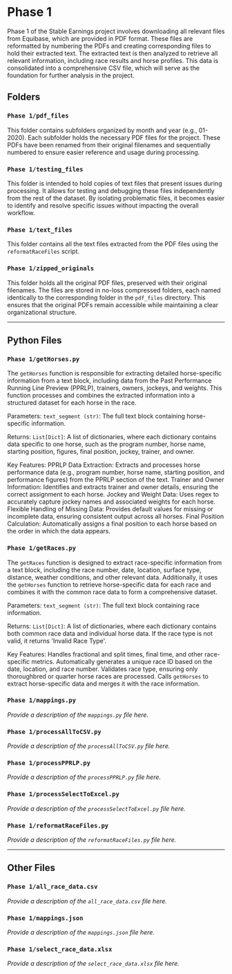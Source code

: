 # Phase 1
Phase 1 of the Stable Earnings project involves downloading all relevant files from Equibase, which are provided in PDF format. These files are reformatted by numbering the PDFs and creating corresponding files to hold their extracted text. The extracted text is then analyzed to retrieve all relevant information, including race results and horse profiles. This data is consolidated into a comprehensive CSV file, which will serve as the foundation for further analysis in the project.

## Folders

### `Phase 1/pdf_files`
This folder contains subfolders organized by month and year (e.g., 01-2020). Each subfolder holds the necessary PDF files for the project. These PDFs have been renamed from their original filenames and sequentially numbered to ensure easier reference and usage during processing.

### `Phase 1/testing_files`
This folder is intended to hold copies of text files that present issues during processing. It allows for testing and debugging these files independently from the rest of the dataset. By isolating problematic files, it becomes easier to identify and resolve specific issues without impacting the overall workflow.

### `Phase 1/text_files`
This folder contains all the text files extracted from the PDF files using the `reformatRaceFiles` script.

### `Phase 1/zipped_originals`
This folder holds all the original PDF files, preserved with their original filenames. The files are stored in no-loss compressed folders, each named identically to the corresponding folder in the `pdf_files` directory. This ensures that the original PDFs remain accessible while maintaining a clear organizational structure.

---

## Python Files

### `Phase 1/getHorses.py`
The `getHorses` function is responsible for extracting detailed horse-specific information from a text block, including data from the Past Performance Running Line Preview (PPRLP), trainers, owners, jockeys, and weights. This function processes and combines the extracted information into a structured dataset for each horse in the race.

Parameters:
`text_segment (str)`: The full text block containing horse-specific information.

Returns:
`List[Dict]`: A list of dictionaries, where each dictionary contains data specific to one horse, such as the program number, horse name, starting position, figures, final position, jockey, trainer, and owner.

Key Features:
PPRLP Data Extraction: Extracts and processes horse performance data (e.g., program number, horse name, starting position, and performance figures) from the PPRLP section of the text.
Trainer and Owner Information: Identifies and extracts trainer and owner details, ensuring the correct assignment to each horse.
Jockey and Weight Data: Uses regex to accurately capture jockey names and associated weights for each horse.
Flexible Handling of Missing Data: Provides default values for missing or incomplete data, ensuring consistent output across all horses.
Final Position Calculation: Automatically assigns a final position to each horse based on the order in which the data appears.

### `Phase 1/getRaces.py`
The `getRaces` function is designed to extract race-specific information from a text block, including the race number, date, location, surface type, distance, weather conditions, and other relevant data. Additionally, it uses the `getHorses` function to retrieve horse-specific data for each race and combines it with the common race data to form a comprehensive dataset.

Parameters:
`text_segment (str)`: The full text block containing race information.

Returns:
`List[Dict]`: A list of dictionaries, where each dictionary contains both common race data and individual horse data. If the race type is not valid, it returns 'Invalid Race Type'.

Key Features:
Handles fractional and split times, final time, and other race-specific metrics.
Automatically generates a unique race ID based on the date, location, and race number.
Validates race type, ensuring only thoroughbred or quarter horse races are processed.
Calls `getHorses` to extract horse-specific data and merges it with the race information.

### `Phase 1/mappings.py`
*Provide a description of the `mappings.py` file here.*

### `Phase 1/processAllToCSV.py`
*Provide a description of the `processAllToCSV.py` file here.*

### `Phase 1/processPPRLP.py`
*Provide a description of the `processPPRLP.py` file here.*

### `Phase 1/processSelectToExcel.py`
*Provide a description of the `processSelectToExcel.py` file here.*

### `Phase 1/reformatRaceFiles.py`
*Provide a description of the `reformatRaceFiles.py` file here.*

---

## Other Files

### `Phase 1/all_race_data.csv`
*Provide a description of the `all_race_data.csv` file here.*

### `Phase 1/mappings.json`
*Provide a description of the `mappings.json` file here.*

### `Phase 1/select_race_data.xlsx`
*Provide a description of the `select_race_data.xlsx` file here.*
